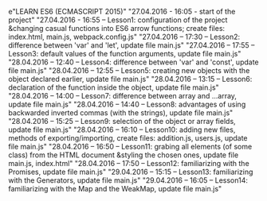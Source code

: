 ﻿e"LEARN ES6 (ECMASCRIPT 2015)" 
"27.04.2016 - 16:05 - start of the project" 
"27.04.2016 - 16:55 – Lesson1: configuration of the project &changing casual functions into ES6 arrow functions; create files: index.html, main.js, webpack.config.js" 
"27.04.2016 – 17:30 – Lesson2: difference between 'var' and 'let', update file main.js" 
"27.04.2016 – 17:55 – Lesson3: default values of the function arguments, update file main.js" 
"28.04.2016 – 12:40 – Lesson4: difference between 'var' and 'const', update file main.js" 
"28.04.2016 – 12:55 – Lesson5: creating new objects with the object declared earlier, update file main.js" 
"28.04.2016 – 13:15 – Lesson6: declaration of the function inside the object, update file main.js" 
"28.04.2016 – 14:00 – Lesson7: difference between array and ...array, update file main.js" 
"28.04.2016 – 14:40 – Lesson8: advantages of using backwarded inverted commas (with the strings), update file main.js" 
"28.04.2016 – 15:25 – Lesson9: selection of the object or array fields, update file main.js" 
"28.04.2016 – 16:10 – Lesson10: adding new files, methods of exporting/importing, create files: addition.js, users.js, update file main.js" 
"28.04.2016 – 16:50 – Lesson11: grabing all elements (of some class) from the HTML document &styling the chosen ones, update file main.js, index.html" 
"28.04.2016 – 17:50 – Lesson12: familiarizing with the Promises, update file main.js" 
"29.04.2016 – 15:15 – Lesson13: familiarizing with the Generators, update file main.js" 
"29.04.2016 – 16:05 – Lesson14: familiarizing with the Map and the WeakMap, update file main.js" 
